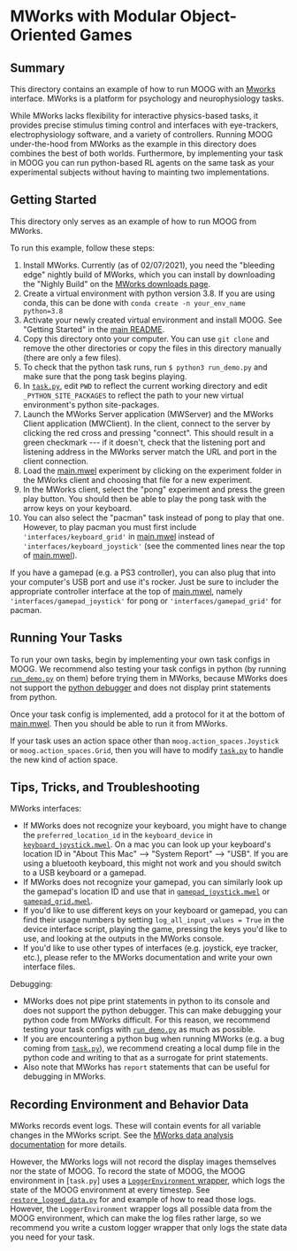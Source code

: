 # MWorks with Modular Object-Oriented Games

## Summary

This directory contains an example of how to run MOOG with an
[Mworks](https://mworks.github.io/) interface. MWorks is a platform for
psychology and neurophysiology tasks.

While MWorks lacks flexibility for interactive physics-based tasks, it provides
precise stimulus timing control and interfaces with eye-trackers,
electrophysiology software, and a variety of controllers. Running MOOG
under-the-hood from MWorks as the example in this directory does combines the
best of both worlds. Furthermore, by implementing your task in MOOG you can run
python-based RL agents on the same task as your experimental subjects without
having to mainting two implementations.

## Getting Started

This directory only serves as an example of how to run MOOG from MWorks.

To run this example, follow these steps:

1. Install MWorks. Currently (as of 02/07/2021), you need the "bleeding edge"
   nightly build of MWorks, which you can install by downloading the "Nighly
   Build" on the [MWorks downloads page](https://mworks.github.io/downloads/). 
2. Create a virtual environment with python version 3.8. If you are using conda,
   this can be done with `conda create -n your_env_name python=3.8`
3. Activate your newly created virtual environment and install MOOG. See
   "Getting Started" in the [main README](../README.md).
4. Copy this directory onto your computer. You can use `git clone` and remove
   the other directories or copy the files in this directory manually (there are
   only a few files).
5. To check that the python task runs, run `$ python3 run_demo.py` and make sure
   that the pong task begins playing.
6. In [`task.py`](task.py), edit `PWD` to reflect the current working directory
   and edit `_PYTHON_SITE_PACKAGES` to reflect the path to your new virtual
   environment's python site-packages.
7. Launch the MWorks Server application (MWServer) and the MWorks Client
   application (MWClient). In the client, connect to the server by clicking the
   red cross and pressing "connect". This should result in a green checkmark ---
   if it doesn't, check that the listening port and listening address in the
   MWorks server match the URL and port in the client connection.
8. Load the [main.mwel](main.mwel) experiment by clicking on the experiment
   folder in the MWorks client and choosing that file for a new experiment.
9. In the MWorks client, select the "pong" experiment and press the green play
   button. You should then be able to play the pong task with the arrow keys on
   your keyboard.
10. You can also select the "pacman" task instead of pong to play that one.
    However, to play pacman you must first include `'interfaces/keyboard_grid'`
    in [main.mwel](main.mwel) instead of `'interfaces/keyboard_joystick'` (see
    the commented lines near the top of [main.mwel](main.mwel)).

If you have a gamepad (e.g. a PS3 controller), you can also plug that into your
computer's USB port and use it's rocker. Just be sure to includer the
appropriate controller interface at the top of [main.mwel](main.mwel), namely
`'interfaces/gamepad_joystick'` for pong or `'interfaces/gamepad_grid'` for
pacman.

## Running Your Tasks

To run your own tasks, begin by implementing your own task configs in MOOG. We
recommend also testing your task configs in python (by running
[`run_demo.py`](run_demo.py) on them) before trying them in MWorks, because
MWorks does not support the [python
debugger](https://docs.python.org/3/library/pdb.html) and does not display print
statements from python.

Once your task config is implemented, add a protocol for it at the bottom of
[main.mwel](main.mwel). Then you should be able to run it from MWorks.

If your task uses an action space other than `moog.action_spaces.Joystick` or
`moog.action_spaces.Grid`, then you will have to modify [`task.py`](task.py) to
handle the new kind of action space.

## Tips, Tricks, and Troubleshooting

MWorks interfaces:

* If MWorks does not recognize your keyboard, you might have to change the
  `preferred_location_id` in the `keyboard_device` in
  [`keyboard_joystick.mwel`](interfaces/keyboard_joystick.mwel). On a mac you
  can look up your keyboard's location ID in "About This Mac" --> "System
  Report" --> "USB". If you are using a bluetooth keyboard, this might not work
  and you should switch to a USB keyboard or a gamepad.
* If MWorks does not recognize your gamepad, you can similarly look up the
  gamepad's location ID and use that in
  [`gamepad_joystick.mwel`](interfaces/gamepad_joystick.mwel) or
  [`gamepad_grid.mwel`](interfaces/gamepad_grid.mwel).
* If you'd like to use different keys on your keyboard or gamepad, you can find
  their usage numbers by setting `log_all_input_values = True` in the device
  interface script, playing the game, pressing the keys you'd like to use, and
  looking at the outputs in the MWorks console.
* If you'd like to use other types of interfaces (e.g. joystick, eye tracker,
  etc.), please refer to the MWorks documentation and write your own interface
  files.

Debugging:

* MWorks does not pipe print statements in python to its console and does not
  support the python debugger. This can make debugging your python code from
  MWorks difficult. For this reason, we recommend testing your task configs with
  [`run_demo.py`](run_demo.py) as much as possible.
* If you are encountering a python bug when running MWorks (e.g. a bug coming
  from [`task.py`](task.py)), we recommend creating a local dump file in the
  python code and writing to that as a surrogate for print statements.
* Also note that MWorks has `report` statements that can be useful for debugging
  in MWorks.

## Recording Environment and Behavior Data

MWorks records event logs. These will contain events for all variable changes in
the MWorks script. See the [MWorks data analysis
documentation](https://mworks.github.io/documentation/latest/guide/data_analysis)
for more details.

However, the MWorks logs will not record the display images themselves nor the
state of MOOG. To record the state of MOOG, the MOOG environment in [`task.py`]
uses a [`LoggerEnvironment` wrapper](../moog/env_wrappers/logger.py), which logs
the state of the MOOG environment at every timestep. See
[`restore_logged_data.py`](../moog_demos/restore_logged_data.py) for and example
of how to read those logs. However, the `LoggerEnvironment` wrapper logs all
possible data from the MOOG environment, which can make the log files rather
large, so we recommend you write a custom logger wrapper that only logs the
state data you need for your task.
